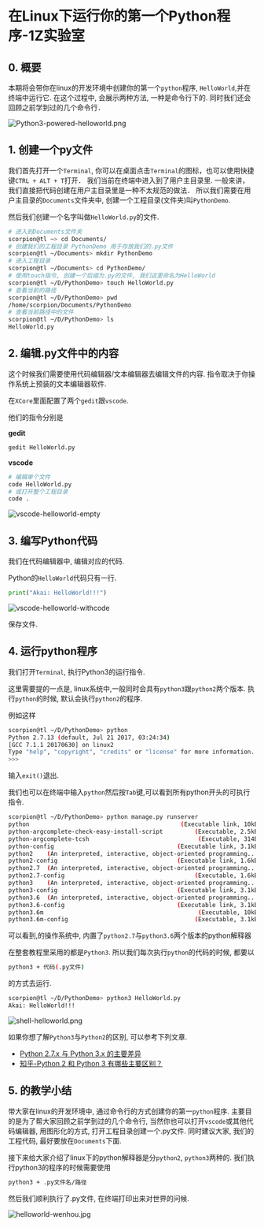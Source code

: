 # 在Linux下运行你的第一个Python程序-1Z实验室



## 0. 概要

本期将会带你在linux的开发环境中创建你的第一个`python`程序, `HelloWorld`,并在终端中运行它.
在这个过程中, 会展示两种方法, 一种是命令行下的.
同时我们还会回顾之前学到过的几个命令行．


![Python3-powered-helloworld.png](./image/Python3-powered-helloworld.png)



## 1. 创建一个py文件

我们首先打开一个`Terminal`, 你可以在桌面点击`Terminal`的图标，也可以使用快捷键`CTRL + ALT + T`打开．
我们当前在终端中进入到了用户主目录里. 一般来讲，我们直接把代码创建在用户主目录里是一种不太规范的做法．
所以我们需要在用户主目录的`Documents`文件夹中, 创建一个工程目录(文件夹)叫`PythonDemo`.

然后我们创建一个名字叫做`HelloWorld.py`的文件.



```bash
# 进入到Documents文件夹
scorpion@tl ~> cd Documents/
# 创建我们的工程目录 PythonDemo 用于存放我们的.py文件
scorpion@tl ~/Documents> mkdir PythonDemo
# 进入工程目录
scorpion@tl ~/Documents> cd PythonDemo/
# 使用touch指令, 创建一个后缀为.py的文件, 我们这里命名为HelloWorld
scorpion@tl ~/D/PythonDemo> touch HelloWorld.py
# 查看当前的路径
scorpion@tl ~/D/PythonDemo> pwd
/home/scorpion/Documents/PythonDemo
# 查看当前路径中的文件
scorpion@tl ~/D/PythonDemo> ls
HelloWorld.py
```



## 2. 编辑.py文件中的内容

这个时候我们需要使用代码编辑器/文本编辑器去编辑文件的内容.
指令取决于你操作系统上预装的文本编辑器软件.

在`XCore`里面配置了两个`gedit`跟`vscode`.

他们的指令分别是

**gedit**
```bash
gedit HelloWorld.py
```

**vscode**

```bash
# 编辑单个文件
code HelloWorld.py
# 或打开整个工程目录
code .
```

![vscode-helloworld-empty](./image/vscode-helloworld-empty.png)



## 3. 编写Python代码

我们在代码编辑器中, 编辑对应的代码.

Python的`HelloWorld`代码只有一行.

```python
print("Akai: HelloWorld!!!")
```


![vscode-helloworld-withcode](./image/vscode-helloworld-withcode.png)

保存文件.



## 4. 运行python程序

我们打开`Terminal`, 执行Python3的运行指令.


这里需要提的一点是, linux系统中,一般同时会具有`python3`跟`python2`两个版本.
执行`python`的时候, 默认会执行`python2`的程序. 

例如这样
```bash
scorpion@tl ~/D/PythonDemo> python
Python 2.7.13 (default, Jul 21 2017, 03:24:34) 
[GCC 7.1.1 20170630] on linux2
Type "help", "copyright", "credits" or "license" for more information.
>>> 
```
输入`exit()`退出.

我们也可以在终端中输入`python`然后按`Tab`键,可以看到所有python开头的可执行指令.

```bash
scorpion@tl ~/D/PythonDemo> python manage.py runserver
python                                           (Executable link, 10kB)
python-argcomplete-check-easy-install-script         (Executable, 2.5kB)
python-argcomplete-tcsh                               (Executable, 314B)
python-config                                   (Executable link, 3.1kB)
python2    (An interpreted, interactive, object-oriented programming...)
python2-config                                  (Executable link, 1.6kB)
python2.7  (An interpreted, interactive, object-oriented programming...)
python2.7-config                                     (Executable, 1.6kB)
python3    (An interpreted, interactive, object-oriented programming...)
python3-config                                  (Executable link, 3.1kB)
python3.6  (An interpreted, interactive, object-oriented programming...)
python3.6-config                                (Executable link, 3.1kB)
python3.6m                                            (Executable, 10kB)
python3.6m-config                                    (Executable, 3.1kB)
```
可以看到,的操作系统中, 内置了`python2.7`与`python3.6`两个版本的python解释器


在整套教程里采用的都是`Python3`.
所以我们每次执行`python`的代码的时候, 都要以
```bash
python3 + 代码(.py文件)
```
的方式去运行.


```bash
scorpion@tl ~/D/PythonDemo> python3 HelloWorld.py 
Akai: HelloWorld!!!
```

![shell-helloworld.png](./image/shell-helloworld.png)

如果你想了解`Python3`与`Python2`的区别, 可以参考下列文章.

* [Python 2.7.x 与 Python 3.x 的主要差异](https://chenqx.github.io/2014/11/10/Key-differences-between-Python-2-7-x-and-Python-3-x/)
* [知乎-Python 2 和 Python 3 有哪些主要区别？](https://www.zhihu.com/question/19698598)




## 5. 的教学小结

带大家在linux的开发环境中, 通过命令行的方式创建你的第一`python`程序.
主要目的是为了帮大家回顾之前学到过的几个命令行, 当然你也可以打开`vscode`或其他代码编辑器, 用图形化的方式, 打开工程目录创建一个.py文件.
同时建议大家, 我们的工程代码, 最好要放在`Documents`下面.

接下来给大家介绍了linux下的python解释器是分`python2`, `python3`两种的.
我们执行python3的程序的时候需要使用
```bash
python3 + .py文件名/路径
```
然后我们顺利执行了.py文件, 在终端打印出来对世界的问候.

![helloworld-wenhou.jpg](./image/helloworld-wenhou.jpg)